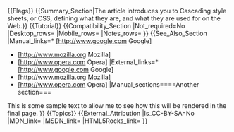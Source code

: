{{Flags}}
{{Summary_Section|The article introduces you to Cascading style sheets, or CSS, defining what they are, and what they are used for on the Web.}}
{{Tutorial}}
{{Compatibility_Section
|Not_required=No
|Desktop_rows=
|Mobile_rows=
|Notes_rows=
}}
{{See_Also_Section
|Manual_links=* [http://www.google.com Google]
* [http://www.mozilla.org Mozilla]
* [http://www.opera.com Opera]
|External_links=* [http://www.google.com Google]
* [http://www.mozilla.org Mozilla]
* [http://www.opera.com Opera]
|Manual_sections====Another section===

This is some sample text to allow me to see how this will be rendered in the final page.
}}
{{Topics}}
{{External_Attribution
|Is_CC-BY-SA=No
|MDN_link=
|MSDN_link=
|HTML5Rocks_link=
}}